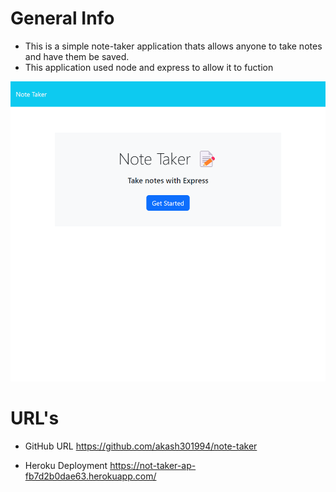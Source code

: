 # General Info

* This is a simple note-taker application thats allows anyone to take notes and have them be saved. 
* This application used node and express to allow it to fuction

![screenshot](./images/not-taker-ap-fb7d2b0dae63.herokuapp.com_.png)

# URL's

* GitHub URL
https://github.com/akash301994/note-taker

* Heroku Deployment
https://not-taker-ap-fb7d2b0dae63.herokuapp.com/




